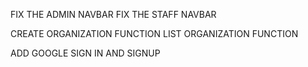 FIX THE ADMIN NAVBAR
FIX THE STAFF NAVBAR

CREATE ORGANIZATION FUNCTION
LIST ORGANIZATION FUNCTION

ADD GOOGLE SIGN IN AND SIGNUP
